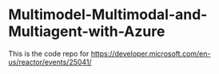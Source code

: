 # Multimodel-Multimodal-and-Multiagent-with-Azure
This is the code repo for https://developer.microsoft.com/en-us/reactor/events/25041/
